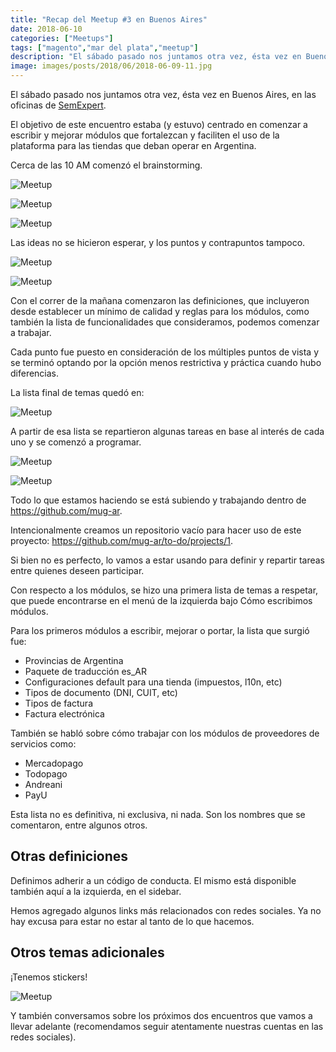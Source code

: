 ```yaml
---
title: "Recap del Meetup #3 en Buenos Aires"
date: 2018-06-10
categories: ["Meetups"]
tags: ["magento","mar del plata","meetup"]
description: "El sábado pasado nos juntamos otra vez, ésta vez en Buenos Aires, en las oficinas de SemExpert."
image: images/posts/2018/06/2018-06-09-11.jpg
---
```


El sábado pasado nos juntamos otra vez, ésta vez en Buenos Aires, en las oficinas de [SemExpert](http://semexpert.com.ar/).

El objetivo de este encuentro estaba (y estuvo) centrado en comenzar a escribir y mejorar módulos que fortalezcan y faciliten el uso de la plataforma para las tiendas que deban operar en Argentina.

Cerca de las 10 AM comenzó el brainstorming.

![Meetup](/images/posts/2018/06/2018-06-09-04.jpg#center)

![Meetup](/images/posts/2018/06/2018-06-09-02.jpg#center)

![Meetup](/images/posts/2018/06/2018-06-09-03.jpg#center)

Las ideas no se hicieron esperar, y los puntos y contrapuntos tampoco.

![Meetup](/images/posts/2018/06/2018-06-09-05.jpg#center)

![Meetup](/images/posts/2018/06/2018-06-09-06.jpg#center)

Con el correr de la mañana comenzaron las definiciones, que incluyeron desde establecer un mínimo de calidad y reglas para los módulos, como también la lista de funcionalidades que consideramos, podemos comenzar a trabajar.

Cada punto fue puesto en consideración de los múltiples puntos de vista y se terminó optando por la opción menos restrictiva y práctica cuando hubo diferencias.

La lista final de temas quedó en:

![Meetup](/images/posts/2018/06/2018-06-09-08.jpg#center)

A partir de esa lista se repartieron algunas tareas en base al interés de cada uno y se comenzó a programar.

![Meetup](/images/posts/2018/06/2018-06-09-09.jpg#center)

![Meetup](/images/posts/2018/06/2018-06-09-10.jpg#center)

Todo lo que estamos haciendo se está subiendo y trabajando dentro de https://github.com/mug-ar.

Intencionalmente creamos un repositorio vacío para hacer uso de este proyecto: https://github.com/mug-ar/to-do/projects/1.

Si bien no es perfecto, lo vamos a estar usando para definir y repartir tareas entre quienes deseen participar.

Con respecto a los módulos, se hizo una primera lista de temas a respetar, que puede encontrarse en el menú de la izquierda bajo Cómo escribimos módulos.

Para los primeros módulos a escribir, mejorar o portar, la lista que surgió fue:

* Provincias de Argentina
* Paquete de traducción es_AR
* Configuraciones default para una tienda (impuestos, l10n, etc)
* Tipos de documento (DNI, CUIT, etc)
* Tipos de factura
* Factura electrónica

También se habló sobre cómo trabajar con los módulos de proveedores de servicios como:

* Mercadopago
* Todopago
* Andreani
* PayU

Esta lista no es definitiva, ni exclusiva, ni nada. Son los nombres que se comentaron, entre algunos otros.

## Otras definiciones

Definimos adherir a un código de conducta. El mismo está disponible también aquí a la izquierda, en el sidebar.

Hemos agregado algunos links más relacionados con redes sociales. Ya no hay excusa para estar no estar al tanto de lo que hacemos.

## Otros temas adicionales

¡Tenemos stickers!

![Meetup](/images/posts/2018/06/2018-06-09-07.jpg#center)

Y también conversamos sobre los próximos dos encuentros que vamos a llevar adelante (recomendamos seguir atentamente nuestras cuentas en las redes sociales).